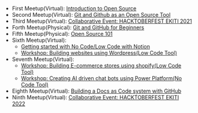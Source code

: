 #

- First Meetup(Virtual): [Introduction to Open Source](Introduction-to-Open-Source.md)
- Second Meetup(Virtual): [Git and Github as an Open Source Tool](Git-and-Github-as-an-Open-Source-Tool.md)
- Third Meetup(Virtual): [Collaborative Event: HACKTOBERFEST EKITI 2021](https://github.com/OSCA-Ado-Ekiti/Hacktoberfest2021-Ekiti)
- Forth Meetup(Physical): [Git and GitHub for Beginners](Git-and-Github-For-Beginners.md)
- Fifth Meetup(Physical): [Open Source 101](Open-Source-101.md)
- Sixth Meetup(Virtual):  
     - [Getting started with No Code/Low Code with Notion](nocode-lowcode-with-notion.md)
     - [Workshop: Building websites using Wordpress(Low Code Tool)](build-websites-with-wordpress.md)
- Seventh Meetup(Virtual):  
    - [Workshop: Building E-commerce stores using shopify(Low Code Tool)](build-stores-with-shopify.md)
    - [Workshop: Creating AI driven chat bots using Power Platform(No Code Tool)](create-ai-chatbots-with-powerplatform.md)
- Eighth Meetup(Virtual): [Building a Docs as Code system with GitHub](Building-a-Docs-as-Code-system-with-GitHub.md)
- Ninth Meetup(Virtual): [Collaborative Event: HACKTOBERFEST EKITI 2022](https://github.com/OSCA-Ado-Ekiti/Hacktoberfest2022-Ekiti)
